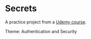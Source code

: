 # Secrets

A practice project from a [Udemy course](https://www.udemy.com/course/the-complete-web-development-bootcamp/).

Theme: Authentication and Security

